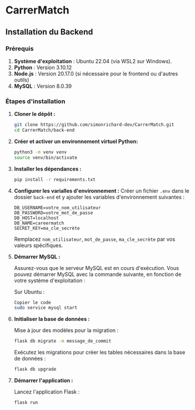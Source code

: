# CarrerMatch
## Installation du Backend

### Prérequis

1. **Système d'exploitation** : Ubuntu 22.04 (via WSL2 sur Windows).
2. **Python** : Version 3.10.12
3. **Node.js** : Version 20.17.0 (si nécessaire pour le frontend ou d'autres outils)
4. **MySQL** : Version 8.0.39

### Étapes d'installation

1. **Cloner le dépôt :**
   ```bash
   git clone https://github.com/simonrichard-dev/CarrerMatch.git
   cd CarrerMatch/back-end
   ```

2. **Créer et activer un environnement virtuel Python:**
   ```bash
   python3 -m venv venv
   source venv/bin/activate
   ```

3. **Installer les dépendances :**
   ```bash
   pip install -r requirements.txt
   ```

4. **Configurer les varialles d'environnement :**
   Créer un fichier `.env` dans le dossier `back-end` et y ajouter les variables d'environnement suivantes :
   ```env
   DB_USERNAME=votre_nom_utilisateur
   DB_PASSWORD=votre_mot_de_passe
   DB_HOST=localhost
   DB_NAME=careermatch
   SECRET_KEY=ma_cle_secrète
   ```
   Remplacez `nom_utilisateur`, `mot_de_passe`, `ma_cle_secrète` par vos valeurs spécifiques.

5. **Démarrer MySQL :**

   Assurez-vous que le serveur MySQL est en cours d'exécution. Vous pouvez démarrer MySQL avec la commande suivante, en fonction de votre système d'exploitation :

   Sur Ubuntu :

   ```bash
   Copier le code
   sudo service mysql start
   ```

7. **Initialiser la base de données :**

   Mise à jour des modèles pour la migration :

   ```bash
   flask db migrate -m message_de_commit
   ```

   Exécutez les migrations pour créer les tables nécessaires dans la base de données :

   ```bash
   flask db upgrade
   ```

8. **Démarrer l'application :**

   Lancez l'application Flask :

   ```bash
   flask run
   ```